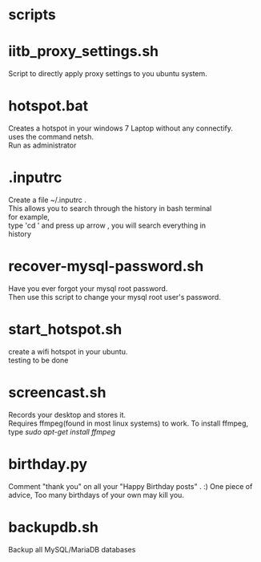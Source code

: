 scripts
=======


iitb_proxy_settings.sh
======================
Script to directly apply proxy settings to you ubuntu system.


hotspot.bat
===========

Creates a hotspot in your windows 7 Laptop without any connectify.<br/>
uses the command netsh. <br/>
Run as administrator <br/>

.inputrc
==========

Create a file ~/.inputrc . <br/>
This allows you to search through the history in bash terminal <br/>
for example,<br/>
type 'cd ' and press up arrow , you will search everything in <br/>
history<br/>

recover-mysql-password.sh
=========================

Have you ever forgot your mysql root password. <br/>
Then use this script to change your mysql root user's password.

start_hotspot.sh
=================

create a wifi hotspot in your ubuntu. <br/>
testing to be done

screencast.sh
==============

Records your desktop and stores it. <br/>
Requires ffmpeg(found in most linux systems) to work.
To install ffmpeg, type *sudo apt-get install ffmpeg*


birthday.py
============

Comment "thank you" on all your "Happy Birthday posts" . :)
One piece of advice, Too many birthdays of your own may kill you.

backupdb.sh
============

Backup all MySQL/MariaDB databases

